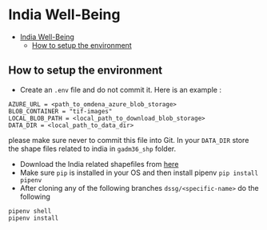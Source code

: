 # India Well-Being

<!-- TOC -->
- [India Well-Being](#india-well-being)
  - [How to setup the environment](#how-to-setup-the-environment)


## How to setup the environment
- Create an `.env` file and do not commit it. Here is an example : 
```
AZURE_URL = <path_to_omdena_azure_blob_storage>
BLOB_CONTAINER = "tif-images"
LOCAL_BLOB_PATH = <local_path_to_download_blob_storage>
DATA_DIR = <local_path_to_data_dir>
```
please make sure never to commit this file into Git.
In your `DATA_DIR` store the shape files related to india in `gadm36_shp` folder.
- Download the India related shapefiles from [here](https://biogeo.ucdavis.edu/data/gadm3.6/shp/gadm36_IND_shp.zip)
- Make sure `pip` is installed in your OS and then install pipenv `pip install pipenv`
- After cloning any of the following branches `dssg/<specific-name>` do the following
```
pipenv shell
pipenv install
```
